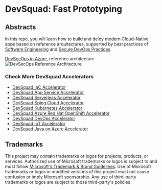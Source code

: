 # DevSquad: Fast Prototyping

## Abstracts

In this repo, you will learn how to build and deloy modern Cloud-Native apps based on reference arquitectures, supported by best practices of [Software Engineering](https://github.com/microsoft/code-with-engineering-playbook/blob/main/docs/ENG-FUNDAMENTALS-CHECKLIST.md) and [Secure DevOps Practices](https://docs.microsoft.com/en-us/azure/architecture/solution-ideas/articles/devsecops-in-github). 

[DevSecOps in Azure](https://docs.microsoft.com/en-us/azure/architecture/solution-ideas/articles/devsecops-in-github), reference architecture
![DevSecOps Reference Architecture](https://docs.microsoft.com/en-us/azure/architecture/solution-ideas/media/devsecops-in-github-data-flow.png)

### Check More DevSquad Accelerators

* [DevSquad IaC Accelerator](https://github.com/oaviles/hello_iac)
* [DevSquad App Service Accelerator](https://github.com/oaviles/hello_appservice)
* [DevSquad Serverless Accelerator](https://github.com/oaviles/hello_serverless)
* [DevSquad Sping Cloud Accelerator](https://github.com/oaviles/hello_springcloud)
* [DevSquad Kubernetes Accelerator](https://github.com/oaviles/hello_cloud-native)
* [DevSquad Azure Red Hat OpenShift Accelerator](https://github.com/oaviles/hello_ARO)
* [DevSquad DevOps Accelerator](https://github.com/oaviles/DevSquad/tree/main/DevOps_Wizard)
* [DevSquad IoT Accelerator](https://github.com/luisruval/DevSquad-IoT)
* [DevSquad Java on Azure Accelerator](https://github.com/oaviles/hello_java)

## Trademarks

This project may contain trademarks or logos for projects, products, or services. Authorized use of Microsoft 
trademarks or logos is subject to and must follow 
[Microsoft's Trademark & Brand Guidelines](https://www.microsoft.com/en-us/legal/intellectualproperty/trademarks/usage/general).
Use of Microsoft trademarks or logos in modified versions of this project must not cause confusion or imply Microsoft sponsorship.
Any use of third-party trademarks or logos are subject to those third-party's policies.
